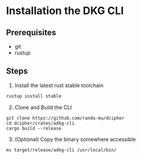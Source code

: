 # Installation the DKG CLI

## Prerequisites
- git 
- rustup

## Steps
1. Install the latest rust stable toolchain
```bash
rustup install stable
``` 

2. Clone and Build the CLI

```
git clone https://github.com/randa-mu/dcipher
cd dcipher/crates/adkg-cli
cargo build --release
```

3. (Optional) Copy the binary somewhere accessible
```bash
mv target/release/adkg-cli /usr/local/bin/
```



